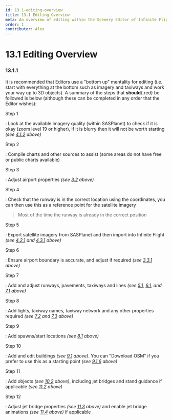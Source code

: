 ```yaml
---
id: 13.1-editing-overview
title: 13.1 Editing Overview
meta: An overview of editing within the Scenery Editor of Infinite Flight.
order: 1
contributor: Alex
---
```




# 13.1 Editing Overview

### 13.1.1

It is recommended that Editors use a "bottom up" mentality for editing (i.e. start with everything at the bottom such as imagery and taxiways and work your way up to 3D objects). A summary of the steps that **should**{.red} be followed is below (although these can be completed in any order that the Editor wishes):



Step 1

: Look at the available imagery quality (within SASPlanet) to check if it is okay (zoom level 19 or higher), if it is blurry then it will not be worth starting *(see [4.1.2](/guide/scenery-editor-manual/4.-satellite-imagery/4.1-satellite#4.1.2) above)*



Step 2

: Compile charts and other sources to assist (some areas do not have free or public charts available)



Step 3

: Adjust airport properties *(see [3.2](/guide/scenery-editor-manual/3.-getting-started/3.2-airport-properties) above)*



Step 4

: Check that the runway is in the correct location using the coordinates, you can then use this as a reference point for the satellite imagery



> Most of the time the runway is already in the correct position



Step 5

: Export satellite imagery from SASPlanet and then import into Infinite Flight *(see [4.2.1](/guide/scenery-editor-manual/4.-satellite-imagery/4.2-exporting-imagery#4.2.1) and [4.3.1](/guide/scenery-editor-manual/4.-satellite-imagery/4.3-importing-imagery#4.3.1) above)*



Step 6

: Ensure airport boundary is accurate, and adjust if required *(see [3.3.1](/guide/scenery-editor-manual/3.-getting-started/3.3-airport-boundary#3.3.1) above)*



Step 7

: Add and adjust runways, pavements, taxiways and lines *(see [5.1](/guide/scenery-editor-manual/5.-runways/5.1-editing-runways), [6.1](/guide/scenery-editor-manual/6.-pavements/6.1-editing-pavements), and [7.1](/guide/scenery-editor-manual/7.-taxiways/7.1-editing-taxiways) above)*



Step 8

: Add lights, taxiway names, taxiway network and any other properties required *(see [7.2](/guide/scenery-editor-manual/7.-taxiways/7.2-properties) and [7.3](/guide/scenery-editor-manual/7.-taxiways/7.3-taxiway-network) above)*



Step 9

: Add spawns/start locations *(see [8.1](/guide/scenery-editor-manual/8.-start-locations/8.1-editing-start-locations) above)*



Step 10

: Add and edit buildings *(see [9.1](/guide/scenery-editor-manual/9.-buildings-and-facades/9.1-editing-buildings) above)*. You can "Download OSM" if you prefer to use this as a starting point *(see [9.1.6](/guide/scenery-editor-manual/9.-buildings-and-facades/9.1-editing-buildings#9.1.6) above)*



Step 11

: Add objects *(see [10.2](/guide/scenery-editor-manual/10.-objects/10.2-selection-and-placement) above)*, including jet bridges and stand guidance if applicable *(see [11.2](/guide/scenery-editor-manual/11.-airport-gates/11.2-stand-guidance) above)*



Step 12

: Adjust jet bridge properties *(see [11.3](/guide/scenery-editor-manual/11.-airport-gates/11.3-jet-bridge-properties) above)* and enable jet bridge animations *(see [11.4](/guide/scenery-editor-manual/11.-airport-gates/11.4-jet-bridge-animations) above)* if applicable
